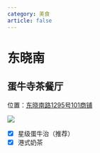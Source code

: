 ```yaml
---
category: 美食
article: false
---
```


# 东晓南

## 蛋牛寺茶餐厅

<i class="fa-solid fa-location-dot"></i> 位置：<a href="https://ditu.amap.com/place/B00140NICE" target="_blank">东晓南路1295号101商铺</a>

![](https://img.sherry4869.com/blog/life/food/china/guangdong/guangzhou/hz/dxn/dns/1.png)

- [x] 星级蛋牛治（推荐）
- [x] 港式奶茶